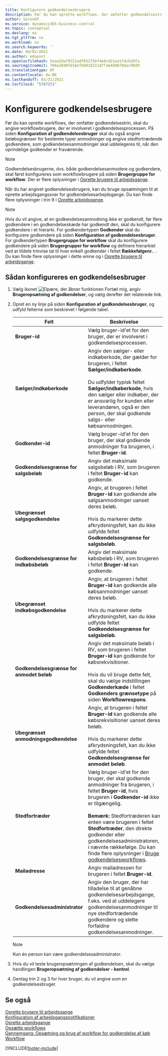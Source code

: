 ```yaml
---
title: Konfigurere godkendelsesbrugere
description: Før du kan oprette workflows, der omfatter godkendelsestrin, skal du angive workflowbrugere, der er involveret i godkendelsesprocessen. På siden Konfiguration af godkendelsesbruger skal du også angive beløbsgrænser for bestemte typer anmodninger og angive stedfortrædende godkendere, som godkendelsesanmodninger skal uddelegeres til, når den oprindelige godkender er fraværende.
author: SorenGP
ms.service: dynamics365-business-central
ms.topic: conceptual
ms.devlang: na
ms.tgt_pltfrm: na
ms.workload: na
ms.search.keywords: ''
ms.date: 04/01/2021
ms.author: edupont
ms.openlocfilehash: 5eaa2daf8321adf65275bf4e0cd21ee1f4cb29fa
ms.sourcegitcommit: 766e2840fd16efb901d211d7fa64d96766ac99d9
ms.translationtype: HT
ms.contentlocale: da-DK
ms.lasthandoff: 03/31/2021
ms.locfileid: "5787253"
---
```

# <a name="set-up-approval-users"></a>Konfigurere godkendelsesbrugere

Før du kan oprette workflows, der omfatter godkendelsestrin, skal du angive workflowbrugere, der er involveret i godkendelsesprocessen. På siden **Konfiguration af godkendelsesbruger** skal du også angive beløbsgrænser for bestemte typer anmodninger og angive stedfortrædende godkendere, som godkendelsesanmodninger skal uddelegeres til, når den oprindelige godkender er fraværende.  

> [!NOTE]  
> Godkendelsesbrugerne, dvs. både godkendelsesanmodere og godkendere, skal først konfigureres som workflowbrugere på siden **Brugergruppe for workflow**. Der er flere oplysninger i [Oprette brugere til arbejdsgange](across-how-to-set-up-workflow-users.md).  

 Når du har angivet godkendelsesbrugere, kan du bruge opsætningen til at oprette arbejdsgangssvar for godkendelsesarbejdsgange. Du kan finde flere oplysninger i trin 9 i [Oprette arbejdsgange](across-how-to-create-workflows.md).  

> [!NOTE]  
> Hvis du vil angive, at en godkendelsesanmodning ikke er godkendt, før flere godkendere i en godkendelseskæde har godkendt den, skal du konfigurere godkendere i et hierarki. For godkendertypen **Godkender** skal du konfigurere godkendere på siden **Konfiguration af godkendelsesbruger**. For godkendertypen **Brugergruppe for workflow** skal du konfigurere godkendere på siden **Brugergrupper for workflow** og definere hierarkiet ved at tildele trinvise tal til hver enkelt godkender i feltet **Rækkefølgenr.**. . Du kan finde flere oplysninger i dette emne og i [Oprette brugere til arbejdsgange](across-how-to-set-up-workflow-users.md).  

## <a name="to-set-up-an-approval-user"></a>Sådan konfigureres en godkendelsesbruger

1. Vælg ikonet ![Elpære, der åbner funktionen Fortæl mig](media/ui-search/search_small.png "Fortæl mig, hvad du vil foretage dig"), angiv **Brugeropsætning af godkendelser**, og vælg derefter det relaterede link.  
2. Opret en ny linje på siden **Konfiguration af godkendelsesbruger**, og udfyld felterne som beskrevet i følgende tabel.  

    |Felt|Beskrivelse|  
    |---------------------------------|---------------------------------------|  
    |**Bruger-id**|Vælg bruger-id'et for den bruger, der er involveret i godkendelsesprocessen.|  
    |**Sælger/indkøberkode**|Angiv den sælger- eller indkøberkode, der gælder for brugeren, i feltet **Sælger/indkøberkode**.<br /><br /> Du udfylder typisk feltet **Sælger/indkøberkode**, hvis den sælger eller indkøber, der er ansvarlig for kunden eller leverandøren, også er den person, der skal godkende salgs- eller købsanmodningen.|  
    |**Godkender-id**|Vælg bruger-id'et for den bruger, der skal godkende anmodninger fra brugeren, i feltet **Bruger-id**.|  
    |**Godkendelsesgrænse for salgsbeløb**|Angiv det maksimale salgsbeløb i RV, som brugeren i feltet **Bruger-id** kan godkende.|  
    |**Ubegrænset salgsgodkendelse**|Angiv, at brugeren i feltet **Bruger-id** kan godkende alle salgsanmodninger uanset deres beløb.<br /><br /> Hvis du markerer dette afkrydsningsfelt, kan du ikke udfylde feltet **Godkendelsesgrænse for salgsbeløb**.|  
    |**Godkendelsesgrænse for indkøbsbeløb**|Angiv det maksimale købsbeløb i RV, som brugeren i feltet **Bruger-id** kan godkende.|  
    |**Ubegrænset indkøbsgodkendelse**|Angiv, at brugeren i feltet **Bruger-id** kan godkende alle købsanmodninger uanset deres beløb.<br /><br /> Hvis du markerer dette afkrydsningsfelt, kan du ikke udfylde feltet **Godkendelsesgrænse for salgsbeløb**.|  
    |**Godkendelsesgrænse for anmodet beløb**|Angiv det maksimale beløb i RV, som brugeren i feltet **Bruger-id** kan godkende for købsrekvisitioner.<br /><br /> Hvis du vil bruge dette felt, skal du vælge indstillingen **Godkenderkæde** i feltet **Godkenders grænsetype** på siden **Workflowrespons**.|  
    |**Ubegrænset anmodningsgodkendelse**|Angiv, at brugeren i feltet **Bruger-id** kan godkende alle købsrekvisitioner uanset deres beløb.<br /><br /> Hvis du markerer dette afkrydsningsfelt, kan du ikke udfylde feltet **Godkendelsesgrænse for anmodet beløb**.|  
    |**Stedfortræder**|Vælg bruger-id'et for den bruger, der skal godkende anmodninger fra brugeren, i feltet **Bruger-id**, hvis brugeren i **Godkender-id** ikke er tilgængelig. <br /><br />**Bemærk:** Stedfortræderen kan enten være brugeren i feltet **Stedfortræder**, den direkte godkender eller godkendelsesadministratoren, i nævnte rækkefølge. Du kan finde flere oplysninger i [Bruge godkendelsesworkflows](across-how-use-approval-workflows.md).|  
    |**Mailadresse**|Angiv mailadressen for brugeren i feltet **Bruger-id**.|  
    |**Godkendelsesadministrator**|Angiv den bruger, der har tilladelse til at genåbne godkendelsesarbejdsgange, f.eks. ved at uddelegere godkendelsesanmodninger til nye stedfortrædende godkendere og slette forfaldne godkendelsesanmodninger.|

    > [!Note]
    > Kun én person kan være godkendelsesadministrator.

3. Hvis du vil teste brugeropsætningen af godkendelsen, skal du vælge handlingen **Brugeropsætning af godkendelser - kontrol**.  
4. Gentag trin 2 og 3 for hver bruger, du vil angive som en godkendelsesbruger.  

## <a name="see-also"></a>Se også

[Oprette brugere til arbejdsgange](across-how-to-set-up-workflow-users.md)   
[Konfiguration af arbejdsgangsnotifikationer](across-setting-up-workflow-notifications.md)   
[Oprette arbejdsgange](across-how-to-create-workflows.md)   
[Opsætte workflows](across-set-up-workflows.md)   
[Gennemgang: Opsætning og brug af workflow for godkendelse af køb](walkthrough-setting-up-and-using-a-purchase-approval-workflow.md)   
[Workflow](across-workflow.md)   


[!INCLUDE[footer-include](includes/footer-banner.md)]